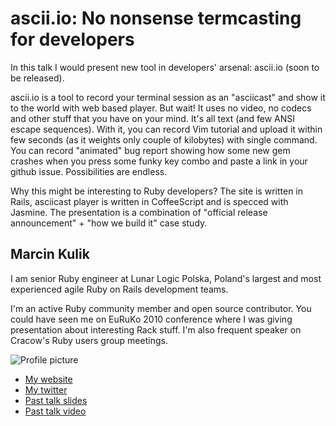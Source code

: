# ascii.io: No nonsense termcasting for developers

In this talk I would present new tool in developers' arsenal: ascii.io (soon to be released).

ascii.io is a tool to record your terminal session as an "asciicast" and show it to the world with web based player. But wait! It uses no video, no codecs and other stuff that you have on your mind. It's all text (and few ANSI escape sequences). With it, you can record Vim tutorial and upload it within few seconds (as it weights only couple of kilobytes) with single command. You can record "animated" bug report showing how some new gem crashes when you press some funky key combo and paste a link in your github issue. Possibilities are endless.

Why this might be interesting to Ruby developers? The site is written in Rails, asciicast player is written in CoffeeScript and is specced with Jasmine. The presentation is a combination of "official release announcement" + "how we build it" case study.

## Marcin Kulik

I am senior Ruby engineer at Lunar Logic Polska, Poland's largest and most experienced agile Ruby on Rails development teams.

I'm an active Ruby community member and open source contributor. You could have seen me on EuRuKo 2010 conference where I was giving presentation about interesting Rack stuff. I'm also frequent speaker on Cracow's Ruby users group meetings.

![Profile picture](http://ku1ik.com/images/photo.jpg)

- [My website](http://ku1ik.com)
- [My twitter](https://twitter.com/#!/sickill)
- [Past talk slides](http://speakerdeck.com/u/sickill/p/building-web-framework-with-rack)
- [Past talk video](http://vimeo.com/12665769)

